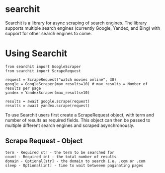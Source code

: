 # searchit
Searchit is a library for async scraping of search engines. The library supports multiple search engines 
(currently Google, Yandex, and Bing) with support for other search engines to come.

# Using Searchit
```
from searchit import GoogleScraper
from searchit import ScrapeRequest

request = ScrapeRequest("watch movies online", 30)
google = GoogleScraper(max_results=10) # max_results = Number of results per page
yandex = YandexScraper(max_results=10)

results = await google.scrape(request)
results = await yandex.scrape(request)
```
To use Searchit users first create a ScrapeRequest object, with term and number of results as required fields. 
This object can then be passed to multiple different search engines and scraped asynchronously.

## Scrape Request - Object
```
term - Required str - the term to be searched for
count - Required int - the total number of results
domain - Optional[str] - the domain to search i.e. .com or .com
sleep - Optional[int] - time to wait betweeen paginating pages

```